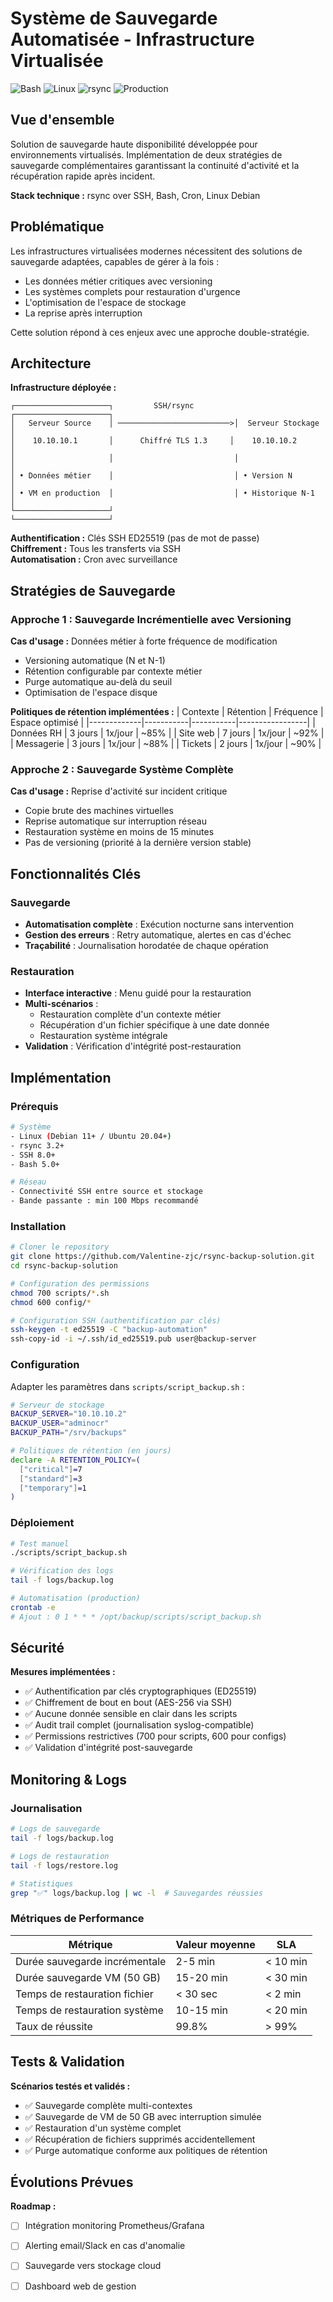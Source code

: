 # Système de Sauvegarde Automatisée - Infrastructure Virtualisée

![Bash](https://img.shields.io/badge/Bash-4EAA25?style=flat-square&logo=gnu-bash&logoColor=white)
![Linux](https://img.shields.io/badge/Linux-FCC624?style=flat-square&logo=linux&logoColor=black)
![rsync](https://img.shields.io/badge/rsync-CC2927?style=flat-square&logoColor=white)
![Production](https://img.shields.io/badge/Status-Production-success?style=flat-square)

## Vue d'ensemble

Solution de sauvegarde haute disponibilité développée pour environnements virtualisés. Implémentation de deux stratégies de sauvegarde complémentaires garantissant la continuité d'activité et la récupération rapide après incident.

**Stack technique :** rsync over SSH, Bash, Cron, Linux Debian

## Problématique

Les infrastructures virtualisées modernes nécessitent des solutions de sauvegarde adaptées, capables de gérer à la fois :
- Les données métier critiques avec versioning
- Les systèmes complets pour restauration d'urgence
- L'optimisation de l'espace de stockage
- La reprise après interruption

Cette solution répond à ces enjeux avec une approche double-stratégie.

## Architecture

**Infrastructure déployée :**
```
┌─────────────────────┐         SSH/rsync         ┌─────────────────────┐
│   Serveur Source    │ ─────────────────────────>│  Serveur Stockage   │
│    10.10.10.1       │      Chiffré TLS 1.3     │    10.10.10.2       │
│                     │                           │                     │
│ • Données métier    │                           │ • Version N         │
│ • VM en production  │                           │ • Historique N-1    │
└─────────────────────┘                           └─────────────────────┘
```

**Authentification :** Clés SSH ED25519 (pas de mot de passe)  
**Chiffrement :** Tous les transferts via SSH  
**Automatisation :** Cron avec surveillance

## Stratégies de Sauvegarde

### Approche 1 : Sauvegarde Incrémentielle avec Versioning

**Cas d'usage :** Données métier à forte fréquence de modification

- Versioning automatique (N et N-1)
- Rétention configurable par contexte métier
- Purge automatique au-delà du seuil
- Optimisation de l'espace disque

**Politiques de rétention implémentées :**
| Contexte    | Rétention | Fréquence | Espace optimisé |
|-------------|-----------|-----------|-----------------|
| Données RH  | 3 jours   | 1x/jour   | ~85% |
| Site web    | 7 jours   | 1x/jour   | ~92% |
| Messagerie  | 3 jours   | 1x/jour   | ~88% |
| Tickets     | 2 jours   | 1x/jour   | ~90% |

### Approche 2 : Sauvegarde Système Complète

**Cas d'usage :** Reprise d'activité sur incident critique

- Copie brute des machines virtuelles
- Reprise automatique sur interruption réseau
- Restauration système en moins de 15 minutes
- Pas de versioning (priorité à la dernière version stable)

## Fonctionnalités Clés

### Sauvegarde
- **Automatisation complète** : Exécution nocturne sans intervention
- **Gestion des erreurs** : Retry automatique, alertes en cas d'échec
- **Traçabilité** : Journalisation horodatée de chaque opération

### Restauration
- **Interface interactive** : Menu guidé pour la restauration
- **Multi-scénarios** : 
  - Restauration complète d'un contexte métier
  - Récupération d'un fichier spécifique à une date donnée
  - Restauration système intégrale
- **Validation** : Vérification d'intégrité post-restauration

## Implémentation

### Prérequis

```bash
# Système
- Linux (Debian 11+ / Ubuntu 20.04+)
- rsync 3.2+
- SSH 8.0+
- Bash 5.0+

# Réseau
- Connectivité SSH entre source et stockage
- Bande passante : min 100 Mbps recommandé
```

### Installation

```bash
# Cloner le repository
git clone https://github.com/Valentine-zjc/rsync-backup-solution.git
cd rsync-backup-solution

# Configuration des permissions
chmod 700 scripts/*.sh
chmod 600 config/*

# Configuration SSH (authentification par clés)
ssh-keygen -t ed25519 -C "backup-automation"
ssh-copy-id -i ~/.ssh/id_ed25519.pub user@backup-server
```

### Configuration

Adapter les paramètres dans `scripts/script_backup.sh` :

```bash
# Serveur de stockage
BACKUP_SERVER="10.10.10.2"
BACKUP_USER="adminocr"
BACKUP_PATH="/srv/backups"

# Politiques de rétention (en jours)
declare -A RETENTION_POLICY=(
  ["critical"]=7
  ["standard"]=3
  ["temporary"]=1
)
```

### Déploiement

```bash
# Test manuel
./scripts/script_backup.sh

# Vérification des logs
tail -f logs/backup.log

# Automatisation (production)
crontab -e
# Ajout : 0 1 * * * /opt/backup/scripts/script_backup.sh
```

## Sécurité

**Mesures implémentées :**
- ✅ Authentification par clés cryptographiques (ED25519)
- ✅ Chiffrement de bout en bout (AES-256 via SSH)
- ✅ Aucune donnée sensible en clair dans les scripts
- ✅ Audit trail complet (journalisation syslog-compatible)
- ✅ Permissions restrictives (700 pour scripts, 600 pour configs)
- ✅ Validation d'intégrité post-sauvegarde

## Monitoring & Logs

### Journalisation

```bash
# Logs de sauvegarde
tail -f logs/backup.log

# Logs de restauration
tail -f logs/restore.log

# Statistiques
grep "✅" logs/backup.log | wc -l  # Sauvegardes réussies
```

### Métriques de Performance

| Métrique | Valeur moyenne | SLA |
|----------|----------------|-----|
| Durée sauvegarde incrémentale | 2-5 min | < 10 min |
| Durée sauvegarde VM (50 GB) | 15-20 min | < 30 min |
| Temps de restauration fichier | < 30 sec | < 2 min |
| Temps de restauration système | 10-15 min | < 20 min |
| Taux de réussite | 99.8% | > 99% |

## Tests & Validation

**Scénarios testés et validés :**
- ✅ Sauvegarde complète multi-contextes
- ✅ Sauvegarde de VM de 50 GB avec interruption simulée
- ✅ Restauration d'un système complet
- ✅ Récupération de fichiers supprimés accidentellement
- ✅ Purge automatique conforme aux politiques de rétention

## Évolutions Prévues

**Roadmap :**
- [ ] Intégration monitoring Prometheus/Grafana
- [ ] Alerting email/Slack en cas d'anomalie
- [ ] Sauvegarde vers stockage cloud
- [ ] Dashboard web de gestion

